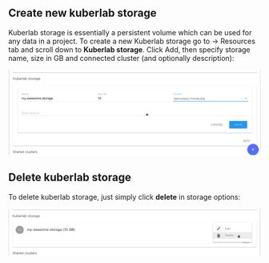 ## Create new kuberlab storage

Kuberlab storage is essentially a persistent volume which can be used for any data in a project.
To create a new Kuberlab storage go to <workspace> -> Resources tab and scroll down to **Kuberlab storage**.
Click Add, then specify storage name, size in GB and connected cluster (and optionally description):

![](/img/kube-storage/create.png)

## Delete kuberlab storage

To delete kuberlab storage, just simply click **delete** in storage options:

![](/img/kube-storage/delete.png)
